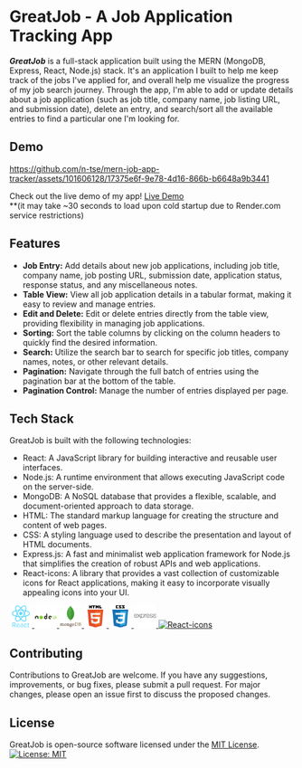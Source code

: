 # **GreatJob** - A Job Application Tracking App

_**GreatJob**_ is a full-stack application built using the MERN (MongoDB, Express, React, Node.js) stack. It's an application I built to help me keep track of the jobs I've applied for, and overall help me visualize the progress of my job search journey. Through the app, I'm able to add or update details about a job application (such as job title, company name, job listing URL, and submission date), delete an entry, and search/sort all the available entries to find a particular one I'm looking for. 

## Demo

https://github.com/n-tse/mern-job-app-tracker/assets/101606128/17375e6f-9e78-4d16-866b-b6648a9b3441

Check out the live demo of my app! [Live Demo](https://ntse-mern-job-app-tracker-client.onrender.com/)\
**(it may take ~30 seconds to load upon cold startup due to Render.com service restrictions)


## Features

- **Job Entry:** Add details about new job applications, including job title, company name, job posting URL, submission date, application status, response status, and any miscellaneous notes.
- **Table View:** View all job application details in a tabular format, making it easy to review and manage entries.
- **Edit and Delete:** Edit or delete entries directly from the table view, providing flexibility in managing job applications.
- **Sorting:** Sort the table columns by clicking on the column headers to quickly find the desired information.
- **Search:** Utilize the search bar to search for specific job titles, company names, notes, or other relevant details.
- **Pagination:** Navigate through the full batch of entries using the pagination bar at the bottom of the table.
- **Pagination Control:** Manage the number of entries displayed per page.

## Tech Stack

GreatJob is built with the following technologies:

- React: A JavaScript library for building interactive and reusable user interfaces.
- Node.js: A runtime environment that allows executing JavaScript code on the server-side.
- MongoDB: A NoSQL database that provides a flexible, scalable, and document-oriented approach to data storage.
- HTML: The standard markup language for creating the structure and content of web pages.
- CSS: A styling language used to describe the presentation and layout of HTML documents.
- Express.js: A fast and minimalist web application framework for Node.js that simplifies the creation of robust APIs and web applications.
- React-icons: A library that provides a vast collection of customizable icons for React applications, making it easy to incorporate visually appealing icons into your UI.

<p align="left">
  <a href="https://reactjs.org/" target="_blank" rel="noreferrer">
    <img src="https://raw.githubusercontent.com/devicons/devicon/master/icons/react/react-original-wordmark.svg" alt="React.js" width="40" height="40"/>
  </a>
  <a href="https://nodejs.org" target="_blank" rel="noreferrer">
    <img src="https://raw.githubusercontent.com/devicons/devicon/master/icons/nodejs/nodejs-original-wordmark.svg" alt="Node.js" width="40" height="40"/>
  </a>
  <a href="https://www.mongodb.com/" target="_blank" rel="noreferrer">
    <img src="https://raw.githubusercontent.com/devicons/devicon/master/icons/mongodb/mongodb-original-wordmark.svg" alt="MongoDB" width="40" height="40"/>
  </a>
  <a href="https://developer.mozilla.org/en-US/docs/Web/HTML" target="_blank" rel="noreferrer">
    <img src="https://raw.githubusercontent.com/devicons/devicon/master/icons/html5/html5-original-wordmark.svg" alt="HTML" width="40" height="40"/>
  </a>
  <a href="https://developer.mozilla.org/en-US/docs/Web/CSS" target="_blank" rel="noreferrer">
    <img src="https://raw.githubusercontent.com/devicons/devicon/master/icons/css3/css3-original-wordmark.svg" alt="CSS" width="40" height="40"/>
  </a>
  <a href="https://expressjs.com" target="_blank" rel="noreferrer">
    <img src="https://raw.githubusercontent.com/devicons/devicon/master/icons/express/express-original-wordmark.svg" alt="Express" width="40" height="40"/>
  </a>
  <a href="https://react-icons.github.io/react-icons/" target="_blank" rel="noreferrer">
    <img src="https://raw.githubusercontent.com/react-icons/react-icons/master/react-icons.svg" alt="React-icons" width="40" height="40"/>
  </a>
</p>

## Contributing

Contributions to GreatJob are welcome. If you have any suggestions, improvements, or bug fixes, please submit a pull request. For major changes, please open an issue first to discuss the proposed changes.

## License

GreatJob is open-source software licensed under the [MIT License](LICENSE).\
[![License: MIT](https://img.shields.io/badge/License-MIT-yellow.svg)](https://opensource.org/licenses/MIT)
